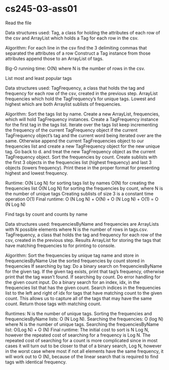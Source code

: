 # cs245-03-ass01
Read the file

Data structures used: Tag, a class for holding the attributes of each row of the csv and ArrayList which holds a Tag for each row in the csv.

Algorithm:
For each line in the csv
find the 3 delimiting commas that separated the attributes of a row
 Construct a Tag instance from those attributes
append those to an ArrayList of tags.

Big-O running time: O(N) where N is the number of rows in the csv.

		 	 	 		
			
				
List most and least popular tags
 
Data structures used: TagFrequency, a class that holds the tag and frequency for each row of the csv, created in the previous step. ArrayList frequencies which hold the TagFrequency’s for unique tags. Lowest and highest which are both Arraylist sublists of frequencies.

Algorithm:
Sort the tags list by name. 
Create a new ArrayList, frequencies, which will hold TagFrequency instances. 
Create a TagFrequency instance for the first tag in the tags list. 
Iterate over the tags list 
keep incrementing the frequency of the current TagFrequency object if the current TagFrequency object’s tag and the current word being iterated over are the same. 
Otherwise append the current TagFrequencies object to our frequencies list and create a new TagFrequency object for the new unique tag. Go back to d. and treat the new TagFrequency object as the current TagFrequency object.
Sort the frequencies by count.
Create sublists with the first 3 objects in the frequencies list (highest frequency) and last 3 objects (lowers frequency). Print these in the proper format for presenting highest and lowest frequency.

Runtime: 
O(N Log N) for sorting tags list by names
O(N) for creating the frequencies list
O(N Log N) for sorting the frequencies by count, where N is the number of unique tags
Creating sublists of size 3 is a constant time operation O(1)
Final runtime: O (N Log N)  + O(N) +  O (N Log N) + O(1) = O (N Log N)

Find tags by count and counts by name

Data structures used: 
frequenciesByName and frequencies are ArrayLists with N possible elements where N is the number of rows in tags.csv. 
TagFrequency, a class that holds the tag and frequency for each row of the csv, created in the previous step.
Results ArrayList for storing the tags that have matching frequencies to for printing to console.

Algorithm:
Sort the frequencies by unique tag name and store in frequenciesByName
Use the sorted frequencies by count stored in frequencies
If searching by tag:
Do a binary search on frequenciesByName for the given tag. If the given tag exists, print that tag’s frequency, otherwise print that the tag wasn’t found.
If searching by count.
Do error handling for the given count input.
Do a binary search for an index, idx, in the frequencies list that has the given count.
Search indices in the frequencies list to the left and right of idx for tags that have matching count to the given count. This allows us to capture all of the tags that may have the same count.
Return those tags with matching count.

Runtimes:
N is the number of unique tags.
Sorting the frequencies and frequenciesByName lists: O (N Log N).
Searching the frequencies: O (log N) where N is the number of unique tags.
Searching the frequenciesByName list: O(Log N) + O (N)
Final runtime: The initial cost to sort is N Log N, however the repeated cost of searching for a frequency is Log N. The repeated cost of searching for a count is more complicated since in most cases it will turn out to be closer to that of a binary search, Log N, however in the worst case where most if not all elements have the same frequency, it will work out to O (N), because of the linear search that is required to find tags with identical frequency.
						 			
